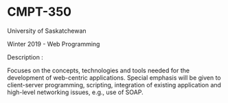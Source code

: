 # CMPT-350

University of Saskatchewan 

Winter 2019 - Web Programming

Description :

Focuses on the concepts, technologies and tools needed for the development of web-centric applications. Special emphasis will be given to client-server programming, scripting, integration of existing application and high-level networking issues, e.g., use of SOAP.
